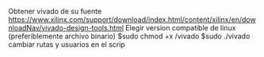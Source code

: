 Obtener vivado de su fuente https://www.xilinx.com/support/download/index.html/content/xilinx/en/downloadNav/vivado-design-tools.html
Elegir version compatible de linux (preferiblemente archivo binario)
$sudo chmod +x /vivado
$sudo ./vivado
cambiar rutas y usuarios en el scrip
